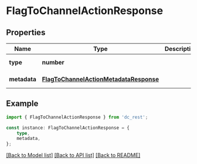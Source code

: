 # FlagToChannelActionResponse


## Properties

Name | Type | Description | Notes
------------ | ------------- | ------------- | -------------
**type** | **number** |  | [default to undefined]
**metadata** | [**FlagToChannelActionMetadataResponse**](FlagToChannelActionMetadataResponse.md) |  | [default to undefined]

## Example

```typescript
import { FlagToChannelActionResponse } from 'dc_rest';

const instance: FlagToChannelActionResponse = {
    type,
    metadata,
};
```

[[Back to Model list]](../README.md#documentation-for-models) [[Back to API list]](../README.md#documentation-for-api-endpoints) [[Back to README]](../README.md)
